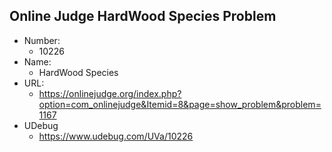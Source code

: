 ## Online Judge HardWood Species Problem

- Number:
  - 10226 
- Name:
  - HardWood Species
- URL:
  - https://onlinejudge.org/index.php?option=com_onlinejudge&Itemid=8&page=show_problem&problem=1167
- UDebug
  - https://www.udebug.com/UVa/10226

